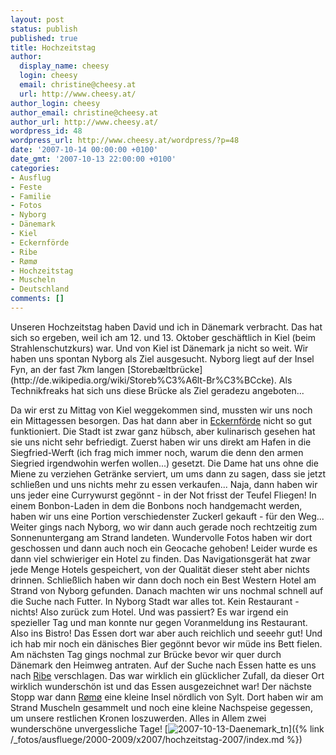 ```yaml
---
layout: post
status: publish
published: true
title: Hochzeitstag
author:
  display_name: cheesy
  login: cheesy
  email: christine@cheesy.at
  url: http://www.cheesy.at/
author_login: cheesy
author_email: christine@cheesy.at
author_url: http://www.cheesy.at/
wordpress_id: 48
wordpress_url: http://www.cheesy.at/wordpress/?p=48
date: '2007-10-14 00:00:00 +0100'
date_gmt: '2007-10-13 22:00:00 +0100'
categories:
- Ausflug
- Feste
- Familie
- Fotos
- Nyborg
- Dänemark
- Kiel
- Eckernförde
- Ribe
- Rømø
- Hochzeitstag
- Muscheln
- Deutschland
comments: []
---
```

<!--:de--><!-- 4051-->Unseren Hochzeitstag haben David und ich in Dänemark verbracht. Das hat sich so ergeben, weil ich am 12. und 13. Oktober geschäftlich in Kiel (beim Strahlenschutzkurs) war. Und von Kiel ist Dänemark ja nicht so weit. Wir haben uns spontan Nyborg als Ziel ausgesucht. Nyborg liegt auf der Insel Fyn, an der fast 7km langen [Storebæltbrücke](http://de.wikipedia.org/wiki/Storeb%C3%A6lt-Br%C3%BCcke). Als Technikfreaks hat sich uns diese Brücke als Ziel geradezu angeboten...
Da wir erst zu Mittag von Kiel weggekommen sind, mussten wir uns noch ein Mittagessen besorgen. Das hat dann aber in [Eckernförde](http://de.wikipedia.org/wiki/Eckernf%C3%B6rde) nicht so gut funktioniert. Die Stadt ist zwar ganz hübsch, aber kulinarisch gesehen hat sie uns nicht sehr befriedigt. Zuerst haben wir uns direkt am Hafen in die Siegfried-Werft (ich frag mich immer noch, warum die denn den armen Siegried irgendwohin werfen wollen...) gesetzt. Die Dame hat uns ohne die Miene zu verziehen Getränke serviert, um ums dann zu sagen, dass sie jetzt schließen und uns nichts mehr zu essen verkaufen... Naja, dann haben wir uns jeder eine Currywurst gegönnt - in der Not frisst der Teufel Fliegen! In einem Bonbon-Laden in dem die Bonbons noch handgemacht werden, haben wir uns eine Portion verschiedenster Zuckerl gekauft - für den Weg...
Weiter gings nach Nyborg, wo wir dann auch gerade noch rechtzeitig zum Sonnenuntergang am Strand landeten. Wundervolle Fotos haben wir dort geschossen und dann auch noch ein Geocache gehoben!
Leider wurde es dann viel schwieriger ein Hotel zu finden. Das Navigationsgerät hat zwar jede Menge Hotels gespeichert, von der Qualität dieser steht aber nichts drinnen. Schließlich haben wir dann doch noch ein Best Western Hotel am Strand von Nyborg gefunden. Danach machten wir uns nochmal schnell auf die Suche nach Futter. In Nyborg Stadt war alles tot. Kein Restaurant - nichts! Also zurück zum Hotel. Und was passiert? Es war irgend ein spezieller Tag und man konnte nur gegen Voranmeldung ins Restaurant. Also ins Bistro! Das Essen dort war aber auch reichlich und seeehr gut! Und ich hab mir noch ein dänisches Bier gegönnt bevor wir müde ins Bett fielen.
Am nächsten Tag gings nochmal zur Brücke bevor wir quer durch Dänemark den Heimweg antraten. Auf der Suche nach Essen hatte es uns nach [Ribe](http://de.wikipedia.org/wiki/Ribe) verschlagen. Das war wirklich ein glücklicher Zufall, da dieser Ort wirklich wunderschön ist und das Essen ausgezeichnet war!
Der nächste Stopp war dann [Rømø](http://de.wikipedia.org/wiki/Romo) eine kleine Insel nördlich von Sylt. Dort haben wir am Strand Muscheln gesammelt und noch eine kleine Nachspeise gegessen, um unsere restlichen Kronen loszuwerden.
Alles in Allem zwei wunderschöne unvergessliche Tage!
[![](http://www.cheesy.at/wp-content/uploads/2007/10/hochzeitstag/2007-10-13-Daenemark_tn.jpg "2007-10-13-Daenemark\_tn")]({% link /_fotos/ausfluege/2000-2009/x2007/hochzeitstag-2007/index.md %})
